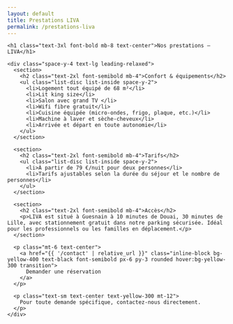 ```yaml
---
layout: default
title: Prestations LIVA
permalink: /prestations-liva
---
```


<section class="bg-black text-yellow-400 min-h-screen py-12 px-6 w-full">
  <div class="max-w-4xl mx-auto">

    <h1 class="text-3xl font-bold mb-8 text-center">Nos prestations – LIVA</h1>

    <div class="space-y-4 text-lg leading-relaxed">
      <section>
        <h2 class="text-2xl font-semibold mb-4">Confort & équipements</h2>
        <ul class="list-disc list-inside space-y-2">
          <li>Logement tout équipé de 68 m²</li>
          <li>Lit king size</li>
          <li>Salon avec grand TV </li>
          <li>Wifi fibre gratuit</li>
          <li>Cuisine équipée (micro-ondes, frigo, plaque, etc.)</li>
          <li>Machine à laver et sèche-cheveux</li>
          <li>Arrivée et départ en toute autonomie</li>
        </ul>
      </section>

      <section>
        <h2 class="text-2xl font-semibold mb-4">Tarifs</h2>
        <ul class="list-disc list-inside space-y-2">
          <li>À partir de 79 €/nuit pour deux personnes</li>
          <li>Tarifs ajustables selon la durée du séjour et le nombre de personnes</li>
        </ul>
      </section>

      <section>
        <h2 class="text-2xl font-semibold mb-4">Accès</h2>
        <p>LIVA est situé à Guesnain à 10 minutes de Douai, 30 minutes de Lille, avec stationnement gratuit dans notre parking sécurisée. Idéal pour les professionnels ou les familles en déplacement.</p>
      </section>

      <p class="mt-6 text-center">
        <a href="{{ '/contact' | relative_url }}" class="inline-block bg-yellow-400 text-black font-semibold px-6 py-3 rounded hover:bg-yellow-300 transition">
          Demander une réservation
        </a>
      </p>
      
      <p class="text-sm text-center text-yellow-300 mt-12">
        Pour toute demande spécifique, contactez-nous directement.
      </p>
    </div>

  </div>
</section>
